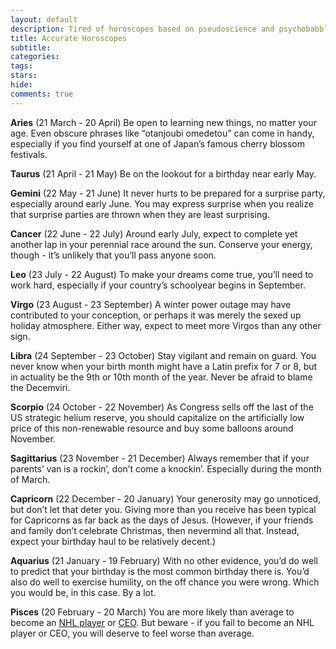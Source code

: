 ```yaml
---
layout: default
description: Tired of horoscopes based on pseudoscience and psychobabble? These horoscopes are 100% accurate, guaranteed!
title: Accurate Horoscopes
subtitle:
categories:
tags:
stars:
hide:
comments: true
---
```


**Aries** (21 March - 20 April)
Be open to learning new things, no matter your age. Even obscure phrases like “otanjoubi omedetou” can come in handy, especially if you find yourself at one of Japan’s famous cherry blossom festivals.

**Taurus** (21 April - 21 May)
Be on the lookout for a birthday near early May.

**Gemini** (22 May - 21 June)
It never hurts to be prepared for a surprise party, especially around early June. You may express surprise when you realize that surprise parties are thrown when they are least surprising.

**Cancer** (22 June - 22 July)
Around early July, expect to complete yet another lap in your perennial race around the sun. Conserve your energy, though - it’s unlikely that you’ll pass anyone soon.

**Leo** (23 July - 22 August)
To make your dreams come true, you’ll need to work hard, especially if your country’s schoolyear begins in September.

**Virgo** (23 August - 23 September)
A winter power outage may have contributed to your conception, or perhaps it was merely the sexed up holiday atmosphere. Either way, expect to meet more Virgos than any other sign.

**Libra** (24 September - 23 October)
Stay vigilant and remain on guard. You never know when your birth month might have a Latin prefix for 7 or 8, but in actuality be the 9th or 10th month of the year. Never be afraid to blame the Decemviri.

**Scorpio** (24 October - 22 November)
As Congress sells off the last of the US strategic helium reserve, you should capitalize on the artificially low price of this non-renewable resource and buy some balloons around November.

**Sagittarius** (23 November - 21 December)
Always remember that if your parents’ van is a rockin’, don’t come a knockin’. Especially during the month of March.

**Capricorn** (22 December - 20 January)
Your generosity may go unnoticed, but don’t let that deter you. Giving more than you receive has been typical for Capricorns as far back as the days of Jesus. (However, if your friends and family don’t celebrate Christmas, then nevermind all that. Instead, expect your birthday haul to be relatively decent.)

**Aquarius** (21 January - 19 February)
With no other evidence, you’d do well to predict that your birthday is the most common birthday there is. You’d also do well to exercise humility, on the off chance you were wrong. Which you would be, in this case. By a lot.
 
**Pisces** (20 February - 20 March)
You are more likely than average to become an [NHL player](http://sports.espn.go.com/espn/page2/story?page=merron/081208 "March is best for NHL players") or [CEO](http://business.time.com/2012/10/26/best-and-worst-months-to-be-born-if-you-want-to-be-the-boss/ "March is also best for CEOs"). But beware - if you fail to become an NHL player or CEO, you will deserve to feel worse than average.
